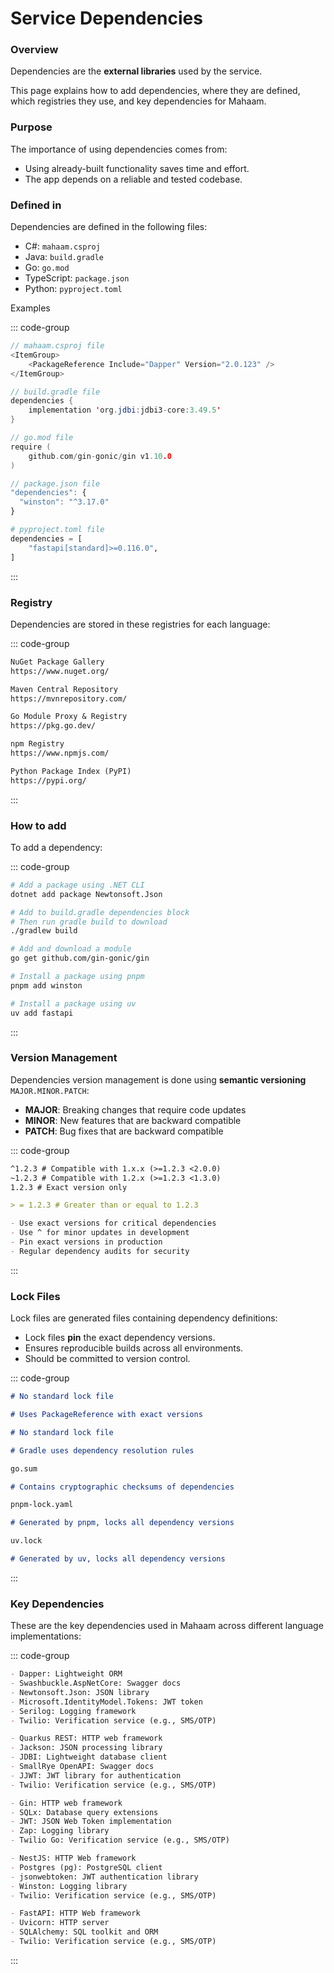 # Service Dependencies

### Overview

Dependencies are the **external libraries** used by the service.

This page explains how to add dependencies, where they are defined, which registries they use, and key dependencies for Mahaam.

### Purpose

The importance of using dependencies comes from:

- Using already-built functionality saves time and effort.
- The app depends on a reliable and tested codebase.

### Defined in

Dependencies are defined in the following files:

- C#: `mahaam.csproj`
- Java: `build.gradle`
- Go: `go.mod`
- TypeScript: `package.json`
- Python: `pyproject.toml`

Examples

::: code-group

```C#
// mahaam.csproj file
<ItemGroup>
	<PackageReference Include="Dapper" Version="2.0.123" />
</ItemGroup>
```

```Java
// build.gradle file
dependencies {
    implementation 'org.jdbi:jdbi3-core:3.49.5'
}
```

```Go
// go.mod file
require (
    github.com/gin-gonic/gin v1.10.0
)
```

```TypeScript
// package.json file
"dependencies": {
  "winston": "^3.17.0"
}
```

```Python
# pyproject.toml file
dependencies = [
    "fastapi[standard]>=0.116.0",
]
```

:::

### Registry

Dependencies are stored in these registries for each language:

::: code-group

```md [C#]
NuGet Package Gallery
https://www.nuget.org/
```

```md [Java]
Maven Central Repository
https://mvnrepository.com/
```

```md [Go]
Go Module Proxy & Registry
https://pkg.go.dev/
```

```md [TypeScript]
npm Registry
https://www.npmjs.com/
```

```md [Python]
Python Package Index (PyPI)
https://pypi.org/
```

:::

### How to add

To add a dependency:

::: code-group

```sh [C#]
# Add a package using .NET CLI
dotnet add package Newtonsoft.Json
```

```sh [Java]
# Add to build.gradle dependencies block
# Then run gradle build to download
./gradlew build
```

```sh [Go]
# Add and download a module
go get github.com/gin-gonic/gin
```

```sh [TypeScript]
# Install a package using pnpm
pnpm add winston
```

```sh [Python]
# Install a package using uv
uv add fastapi
```

:::

### Version Management

Dependencies version management is done using **semantic versioning** `MAJOR.MINOR.PATCH`:

- **MAJOR**: Breaking changes that require code updates
- **MINOR**: New features that are backward compatible
- **PATCH**: Bug fixes that are backward compatible

::: code-group

```md [Version Ranges]
^1.2.3 # Compatible with 1.x.x (>=1.2.3 <2.0.0)
~1.2.3 # Compatible with 1.2.x (>=1.2.3 <1.3.0)
1.2.3 # Exact version only

> = 1.2.3 # Greater than or equal to 1.2.3
```

```md [Best Practices]
- Use exact versions for critical dependencies
- Use ^ for minor updates in development
- Pin exact versions in production
- Regular dependency audits for security
```

:::

### Lock Files

Lock files are generated files containing dependency definitions:

- Lock files **pin** the exact dependency versions.
- Ensures reproducible builds across all environments.
- Should be committed to version control.

::: code-group

```md [C#]
# No standard lock file

# Uses PackageReference with exact versions
```

```md [Java]
# No standard lock file

# Gradle uses dependency resolution rules
```

```md [Go]
go.sum

# Contains cryptographic checksums of dependencies
```

```md [TypeScript]
pnpm-lock.yaml

# Generated by pnpm, locks all dependency versions
```

```md [Python]
uv.lock

# Generated by uv, locks all dependency versions
```

:::

### Key Dependencies

These are the key dependencies used in Mahaam across different language implementations:

::: code-group

```md [C#]
- Dapper: Lightweight ORM
- Swashbuckle.AspNetCore: Swagger docs
- Newtonsoft.Json: JSON library
- Microsoft.IdentityModel.Tokens: JWT token
- Serilog: Logging framework
- Twilio: Verification service (e.g., SMS/OTP)
```

```md [Java]
- Quarkus REST: HTTP web framework
- Jackson: JSON processing library
- JDBI: Lightweight database client
- SmallRye OpenAPI: Swagger docs
- JJWT: JWT library for authentication
- Twilio: Verification service (e.g., SMS/OTP)
```

```md [Go]
- Gin: HTTP web framework
- SQLx: Database query extensions
- JWT: JSON Web Token implementation
- Zap: Logging library
- Twilio Go: Verification service (e.g., SMS/OTP)
```

```md [TypeScript]
- NestJS: HTTP Web framework
- Postgres (pg): PostgreSQL client
- jsonwebtoken: JWT authentication library
- Winston: Logging library
- Twilio: Verification service (e.g., SMS/OTP)
```

```md [Python]
- FastAPI: HTTP Web framework
- Uvicorn: HTTP server
- SQLAlchemy: SQL toolkit and ORM
- Twilio: Verification service (e.g., SMS/OTP)
```

:::
